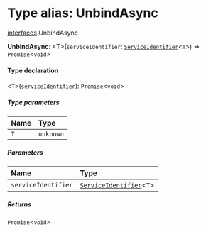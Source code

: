 # Type alias: UnbindAsync

[interfaces](/en/auto-docs/editor/modules/interfaces.md).UnbindAsync

**UnbindAsync**: \<T>(`serviceIdentifier`: [`ServiceIdentifier`](/en/auto-docs/editor/types/interfaces.ServiceIdentifier.md)<`T`>) => `Promise`<`void`>

#### Type declaration

<`T`>(`serviceIdentifier`): `Promise`<`void`>

##### Type parameters

| Name | Type |
| :------ | :------ |
| `T` | `unknown` |

##### Parameters

| Name | Type |
| :------ | :------ |
| `serviceIdentifier` | [`ServiceIdentifier`](/en/auto-docs/editor/types/interfaces.ServiceIdentifier.md)<`T`> |

##### Returns

`Promise`<`void`>
